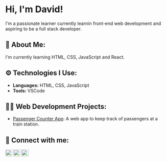 <h1>Hi, I'm David! </h1>
<p>I'm a passionate learner currently learnin front-end web development and aspiring to be a full stack developer.</p>

<h2>💭 About Me:</h2>
I'm currently learning HTML, CSS, JavaScript and React.


<h2>⚙ Technologies I Use:</h2>
<ul>
  <li><b>Languages:</b> HTML, CSS, JavaScript</li>
  <li><b>Tools:</b> VSCode</li>
</ul>

<h2>👨‍💻 Web Development Projects:</h2>

<ul>
  <li><a href="https://github.com/its-fisayo/Passenger-counter">Passenger Counter App</a>: A web app to keep track of passengers at a train station.</li>
</ul>

<h2>🤳 Connect with me:</h2>

[<img align="left" alt="DavidBabatunde | Twitter" width="22px" src="https://cdn.jsdelivr.net/npm/simple-icons@v3/icons/twitter.svg" />][twitter]
[<img align="left" alt="DavidBabatunde | LinkedIn" width="22px" src="https://cdn.jsdelivr.net/npm/simple-icons@v3/icons/linkedin.svg" />][linkedin]
[<img align="left" alt="DavidBabatunde | Instagram" width="22px" src="https://cdn.jsdelivr.net/npm/simple-icons@v3/icons/instagram.svg" />][instagram]

[twitter]: https://x.com/its_fisayo01
[instagram]: https://www.instagram.com/its_fisayo
[linkedin]: https://www.linkedin.com/in/david-babatunde0

<!--
**its-fisayo/its-fisayo** is a ✨ _special_ ✨ repository because its `README.md` (this file) appears on your GitHub profile.

Here are some ideas to get you started:

- 🔭 I’m currently working on ...
- 🌱 I’m currently learning ...
- 👯 I’m looking to collaborate on ...
- 🤔 I’m looking for help with ...
- 💬 Ask me about ...
- 📫 How to reach me: ...
- 😄 Pronouns: ...
- ⚡ Fun fact: ...
-->
